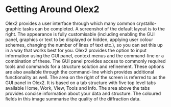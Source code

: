 # Getting Around Olex2 
Olex2 provides a user interface through which many common crystallo-graphic tasks can be completed. A screenshot of the default layout is to the right. The appearance is fully customisable (including enabling the GUI panel, graphics or text to be displayed or hidden, applying user colour schemes, changing the number of lines of text etc.), so you can set this up in a way that works best for you.
Olex2 provides the option to input information using the GUI panel, context menus and the command-line or a combination of these. The GUI panel provides access to commonly required tools and commands for a structure solution and refinement. These options are also available through the command-line which provides additional functionality as well.
The area on the right of the screen is referred to as the GUI panel in Olex2. It is based on a tab structure with five top level tabs available Home, Work, View, Tools and Info. The area above the tabs provides concise information about your data and structure. The coloured fields in this image summarise the quality of the diffraction data.
